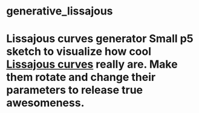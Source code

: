 # generative_lissajous
# Lissajous curves generator Small p5 sketch to visualize how cool [Lissajous curves](https://en.wikipedia.org/wiki/Lissajous_curve) really are. Make them rotate and change their parameters to release true awesomeness.
